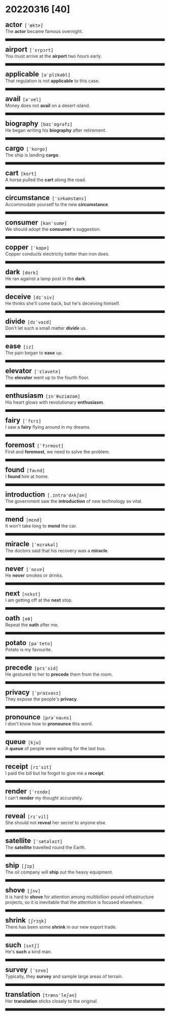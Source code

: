 <style>
/*不显示details的三角符号*/
details > summary::marker {
    display: none;
    content: none;
}
/*去掉外边框*/
details summary{
    outline:none;
    cursor:pointer;/*鼠标放上去之后变成手型*/
}
/*去掉前面默认的小黑三角*/
details summary::-webkit-details-marker{
    display:none; 
}
</style>
# 20220316 [40]  

<div style="display: flex;align-items: baseline;">
    <h2 style="margin-bottom: 0;margin-top: 0">actor</h2>
    <p style="padding:0 .5em; margin: 0;font-family: monospace;">[ˈæktɚ]</p>
    <p class="interpretation_20366" style="display:none ;padding:0 .5em; margin: 0; white-space: nowrap;overflow: hidden;text-overflow: ellipsis;">n. 演员；男演员</p>
</div>
<details class="details_20366">
    <summary style="color: #303030;">The <strong>actor</strong> became famous overnight.</summary>
    那位演员一夜成名。
</details>
<hr style="padding-bottom: 0.5em;" />


<div style="display: flex;align-items: baseline;">
    <h2 style="margin-bottom: 0;margin-top: 0">airport</h2>
    <p style="padding:0 .5em; margin: 0;font-family: monospace;">[ˈɛrpɔrt]</p>
    <p class="interpretation_20366" style="display:none ;padding:0 .5em; margin: 0; white-space: nowrap;overflow: hidden;text-overflow: ellipsis;">n. 机场；航空港</p>
</div>
<details class="details_20366">
    <summary style="color: #303030;">You must arrive at the <strong>airport</strong> two hours early.</summary>
    你必须提前两小时到达机场。
</details>
<hr style="padding-bottom: 0.5em;" />


<div style="display: flex;align-items: baseline;">
    <h2 style="margin-bottom: 0;margin-top: 0">applicable</h2>
    <p style="padding:0 .5em; margin: 0;font-family: monospace;">[əˈplɪkəbl]</p>
    <p class="interpretation_20366" style="display:none ;padding:0 .5em; margin: 0; white-space: nowrap;overflow: hidden;text-overflow: ellipsis;">adj. 适用的；适当的</p>
</div>
<details class="details_20366">
    <summary style="color: #303030;">That regulation is not <strong>applicable</strong> to this case.</summary>
    那条规定不适用于这一情况。
</details>
<hr style="padding-bottom: 0.5em;" />


<div style="display: flex;align-items: baseline;">
    <h2 style="margin-bottom: 0;margin-top: 0">avail</h2>
    <p style="padding:0 .5em; margin: 0;font-family: monospace;">[əˈvel]</p>
    <p class="interpretation_20366" style="display:none ;padding:0 .5em; margin: 0; white-space: nowrap;overflow: hidden;text-overflow: ellipsis;">v. 有用；有益；（与of连用）利用
n. 有用；有益</p>
</div>
<details class="details_20366">
    <summary style="color: #303030;">Money does not <strong>avail</strong> on a desert island.</summary>
    金钱在荒岛上没有用处。
</details>
<hr style="padding-bottom: 0.5em;" />


<div style="display: flex;align-items: baseline;">
    <h2 style="margin-bottom: 0;margin-top: 0">biography</h2>
    <p style="padding:0 .5em; margin: 0;font-family: monospace;">[baɪˈɑgrəfɪ]</p>
    <p class="interpretation_20366" style="display:none ;padding:0 .5em; margin: 0; white-space: nowrap;overflow: hidden;text-overflow: ellipsis;">n. 传记</p>
</div>
<details class="details_20366">
    <summary style="color: #303030;">He began writing his <strong>biography</strong> after retirement.</summary>
    退休后他开始写自传。
</details>
<hr style="padding-bottom: 0.5em;" />


<div style="display: flex;align-items: baseline;">
    <h2 style="margin-bottom: 0;margin-top: 0">cargo</h2>
    <p style="padding:0 .5em; margin: 0;font-family: monospace;">[ˈkɑrgo]</p>
    <p class="interpretation_20366" style="display:none ;padding:0 .5em; margin: 0; white-space: nowrap;overflow: hidden;text-overflow: ellipsis;">n. 货物</p>
</div>
<details class="details_20366">
    <summary style="color: #303030;">The ship is landing <strong>cargo</strong>.</summary>
    这艘船正在卸货。
</details>
<hr style="padding-bottom: 0.5em;" />


<div style="display: flex;align-items: baseline;">
    <h2 style="margin-bottom: 0;margin-top: 0">cart</h2>
    <p style="padding:0 .5em; margin: 0;font-family: monospace;">[kɑrt]</p>
    <p class="interpretation_20366" style="display:none ;padding:0 .5em; margin: 0; white-space: nowrap;overflow: hidden;text-overflow: ellipsis;">n. 大车；手推车</p>
</div>
<details class="details_20366">
    <summary style="color: #303030;">A horse pulled the <strong>cart</strong> along the road.</summary>
    一匹马拉着运货马车沿着大路走。
</details>
<hr style="padding-bottom: 0.5em;" />


<div style="display: flex;align-items: baseline;">
    <h2 style="margin-bottom: 0;margin-top: 0">circumstance</h2>
    <p style="padding:0 .5em; margin: 0;font-family: monospace;">[ˈsɝkəmstæns]</p>
    <p class="interpretation_20366" style="display:none ;padding:0 .5em; margin: 0; white-space: nowrap;overflow: hidden;text-overflow: ellipsis;">n. 环境；情况</p>
</div>
<details class="details_20366">
    <summary style="color: #303030;">Accommodate yourself to the new <strong>circumstance</strong>.</summary>
    你应适应新环境。
</details>
<hr style="padding-bottom: 0.5em;" />


<div style="display: flex;align-items: baseline;">
    <h2 style="margin-bottom: 0;margin-top: 0">consumer</h2>
    <p style="padding:0 .5em; margin: 0;font-family: monospace;">[kənˈsumɚ]</p>
    <p class="interpretation_20366" style="display:none ;padding:0 .5em; margin: 0; white-space: nowrap;overflow: hidden;text-overflow: ellipsis;">n. 消费者</p>
</div>
<details class="details_20366">
    <summary style="color: #303030;">We should adopt the <strong>consumer</strong>'s suggestion.</summary>
    我们应该接受消费者的建议。
</details>
<hr style="padding-bottom: 0.5em;" />


<div style="display: flex;align-items: baseline;">
    <h2 style="margin-bottom: 0;margin-top: 0">copper</h2>
    <p style="padding:0 .5em; margin: 0;font-family: monospace;">[ˈkɑpɚ]</p>
    <p class="interpretation_20366" style="display:none ;padding:0 .5em; margin: 0; white-space: nowrap;overflow: hidden;text-overflow: ellipsis;">n. 铜；铜币</p>
</div>
<details class="details_20366">
    <summary style="color: #303030;">Copper conducts electricity better than iron does.</summary>
    铜的导电性比铁强。
</details>
<hr style="padding-bottom: 0.5em;" />


<div style="display: flex;align-items: baseline;">
    <h2 style="margin-bottom: 0;margin-top: 0">dark</h2>
    <p style="padding:0 .5em; margin: 0;font-family: monospace;">[dɑrk]</p>
    <p class="interpretation_20366" style="display:none ;padding:0 .5em; margin: 0; white-space: nowrap;overflow: hidden;text-overflow: ellipsis;">adj. 黑暗的；暗色的；深色的
n. 黑暗；夜；暗色</p>
</div>
<details class="details_20366">
    <summary style="color: #303030;">He ran against a lamp post in the <strong>dark</strong>.</summary>
    在黑暗中他撞上了一根电线杆。
</details>
<hr style="padding-bottom: 0.5em;" />


<div style="display: flex;align-items: baseline;">
    <h2 style="margin-bottom: 0;margin-top: 0">deceive</h2>
    <p style="padding:0 .5em; margin: 0;font-family: monospace;">[dɪˈsiv]</p>
    <p class="interpretation_20366" style="display:none ;padding:0 .5em; margin: 0; white-space: nowrap;overflow: hidden;text-overflow: ellipsis;">v. 欺骗；蒙骗</p>
</div>
<details class="details_20366">
    <summary style="color: #303030;">He thinks she'll come back, but he's deceiving himself.</summary>
    他认为她会回来，实际上他是在自欺欺人。
</details>
<hr style="padding-bottom: 0.5em;" />


<div style="display: flex;align-items: baseline;">
    <h2 style="margin-bottom: 0;margin-top: 0">divide</h2>
    <p style="padding:0 .5em; margin: 0;font-family: monospace;">[dɪˈvaɪd]</p>
    <p class="interpretation_20366" style="display:none ;padding:0 .5em; margin: 0; white-space: nowrap;overflow: hidden;text-overflow: ellipsis;">v. 分割；分裂；意见不合；除</p>
</div>
<details class="details_20366">
    <summary style="color: #303030;">Don't let such a small matter <strong>divide</strong> us.</summary>
    不要让这种小事使我们失了和气。
</details>
<hr style="padding-bottom: 0.5em;" />


<div style="display: flex;align-items: baseline;">
    <h2 style="margin-bottom: 0;margin-top: 0">ease</h2>
    <p style="padding:0 .5em; margin: 0;font-family: monospace;">[iz]</p>
    <p class="interpretation_20366" style="display:none ;padding:0 .5em; margin: 0; white-space: nowrap;overflow: hidden;text-overflow: ellipsis;">v. 缓解；减轻
n. 安逸；轻松</p>
</div>
<details class="details_20366">
    <summary style="color: #303030;">The pain began to <strong>ease</strong> up.</summary>
    疼痛开始缓解。
</details>
<hr style="padding-bottom: 0.5em;" />


<div style="display: flex;align-items: baseline;">
    <h2 style="margin-bottom: 0;margin-top: 0">elevator</h2>
    <p style="padding:0 .5em; margin: 0;font-family: monospace;">[ˈɛləvetɚ]</p>
    <p class="interpretation_20366" style="display:none ;padding:0 .5em; margin: 0; white-space: nowrap;overflow: hidden;text-overflow: ellipsis;">n. 电梯；升降机</p>
</div>
<details class="details_20366">
    <summary style="color: #303030;">The <strong>elevator</strong> went up to the fourth floor.</summary>
    电梯升到了四楼。
</details>
<hr style="padding-bottom: 0.5em;" />


<div style="display: flex;align-items: baseline;">
    <h2 style="margin-bottom: 0;margin-top: 0">enthusiasm</h2>
    <p style="padding:0 .5em; margin: 0;font-family: monospace;">[ɪnˈθuziæzəm]</p>
    <p class="interpretation_20366" style="display:none ;padding:0 .5em; margin: 0; white-space: nowrap;overflow: hidden;text-overflow: ellipsis;">n. 热情；热心；热诚</p>
</div>
<details class="details_20366">
    <summary style="color: #303030;">His heart glows with revolutionary <strong>enthusiasm</strong>.</summary>
    他心中充满着革命的热情。
</details>
<hr style="padding-bottom: 0.5em;" />


<div style="display: flex;align-items: baseline;">
    <h2 style="margin-bottom: 0;margin-top: 0">fairy</h2>
    <p style="padding:0 .5em; margin: 0;font-family: monospace;">[ˈfɛrɪ]</p>
    <p class="interpretation_20366" style="display:none ;padding:0 .5em; margin: 0; white-space: nowrap;overflow: hidden;text-overflow: ellipsis;">n. 仙子；小精灵
adj. 优雅的；幻想中的；虚构的</p>
</div>
<details class="details_20366">
    <summary style="color: #303030;">I saw a <strong>fairy</strong> flying around in my dreams.</summary>
    在梦里我看到一只精灵飞来飞去。
</details>
<hr style="padding-bottom: 0.5em;" />


<div style="display: flex;align-items: baseline;">
    <h2 style="margin-bottom: 0;margin-top: 0">foremost</h2>
    <p style="padding:0 .5em; margin: 0;font-family: monospace;">[ˈfɔrmost]</p>
    <p class="interpretation_20366" style="display:none ;padding:0 .5em; margin: 0; white-space: nowrap;overflow: hidden;text-overflow: ellipsis;">adj. 最重要的；最好的
adv. 首要地</p>
</div>
<details class="details_20366">
    <summary style="color: #303030;">First and <strong>foremost</strong>, we need to solve the problem.</summary>
    首先，我们必须把问题解决。
</details>
<hr style="padding-bottom: 0.5em;" />


<div style="display: flex;align-items: baseline;">
    <h2 style="margin-bottom: 0;margin-top: 0">found</h2>
    <p style="padding:0 .5em; margin: 0;font-family: monospace;">[faᴜnd]</p>
    <p class="interpretation_20366" style="display:none ;padding:0 .5em; margin: 0; white-space: nowrap;overflow: hidden;text-overflow: ellipsis;">v. 建立；创建
v. 找到；发现；认为； “find”的过去式和过去分词</p>
</div>
<details class="details_20366">
    <summary style="color: #303030;">I <strong>found</strong> him at home.</summary>
    我发现他在家。
</details>
<hr style="padding-bottom: 0.5em;" />


<div style="display: flex;align-items: baseline;">
    <h2 style="margin-bottom: 0;margin-top: 0">introduction</h2>
    <p style="padding:0 .5em; margin: 0;font-family: monospace;">[ˌɪntrəˈdʌkʃən]</p>
    <p class="interpretation_20366" style="display:none ;padding:0 .5em; margin: 0; white-space: nowrap;overflow: hidden;text-overflow: ellipsis;">n. 介绍；引言；传入</p>
</div>
<details class="details_20366">
    <summary style="color: #303030;">The government saw the <strong>introduction</strong> of new technology as vital.</summary>
    政府认为引进新技术至关重要。
</details>
<hr style="padding-bottom: 0.5em;" />


<div style="display: flex;align-items: baseline;">
    <h2 style="margin-bottom: 0;margin-top: 0">mend</h2>
    <p style="padding:0 .5em; margin: 0;font-family: monospace;">[mɛnd]</p>
    <p class="interpretation_20366" style="display:none ;padding:0 .5em; margin: 0; white-space: nowrap;overflow: hidden;text-overflow: ellipsis;">v. 修理；修补；康复
n. 修补；补丁；痊愈</p>
</div>
<details class="details_20366">
    <summary style="color: #303030;">It won't take long to <strong>mend</strong> the car.</summary>
    修理这辆汽车用不了很长时间。
</details>
<hr style="padding-bottom: 0.5em;" />


<div style="display: flex;align-items: baseline;">
    <h2 style="margin-bottom: 0;margin-top: 0">miracle</h2>
    <p style="padding:0 .5em; margin: 0;font-family: monospace;">[ˈmɪrəkəl]</p>
    <p class="interpretation_20366" style="display:none ;padding:0 .5em; margin: 0; white-space: nowrap;overflow: hidden;text-overflow: ellipsis;">n. 奇迹；奇事</p>
</div>
<details class="details_20366">
    <summary style="color: #303030;">The doctors said that his recovery was a <strong>miracle</strong>.</summary>
    医生们说他的康复是一个奇迹。
</details>
<hr style="padding-bottom: 0.5em;" />


<div style="display: flex;align-items: baseline;">
    <h2 style="margin-bottom: 0;margin-top: 0">never</h2>
    <p style="padding:0 .5em; margin: 0;font-family: monospace;">[ˈnɛvɚ]</p>
    <p class="interpretation_20366" style="display:none ;padding:0 .5em; margin: 0; white-space: nowrap;overflow: hidden;text-overflow: ellipsis;">adv. 从未；决不</p>
</div>
<details class="details_20366">
    <summary style="color: #303030;">He <strong>never</strong> smokes or drinks.</summary>
    他从不吸烟，也不喝酒。
</details>
<hr style="padding-bottom: 0.5em;" />


<div style="display: flex;align-items: baseline;">
    <h2 style="margin-bottom: 0;margin-top: 0">next</h2>
    <p style="padding:0 .5em; margin: 0;font-family: monospace;">[nɛkst]</p>
    <p class="interpretation_20366" style="display:none ;padding:0 .5em; margin: 0; white-space: nowrap;overflow: hidden;text-overflow: ellipsis;">adj. 下一个的
adv. 随后
pron. 下一个</p>
</div>
<details class="details_20366">
    <summary style="color: #303030;">I am getting off at the <strong>next</strong> stop.</summary>
    我在下一站下车。
</details>
<hr style="padding-bottom: 0.5em;" />


<div style="display: flex;align-items: baseline;">
    <h2 style="margin-bottom: 0;margin-top: 0">oath</h2>
    <p style="padding:0 .5em; margin: 0;font-family: monospace;">[oθ]</p>
    <p class="interpretation_20366" style="display:none ;padding:0 .5em; margin: 0; white-space: nowrap;overflow: hidden;text-overflow: ellipsis;">n. 誓言；誓约；咒骂语</p>
</div>
<details class="details_20366">
    <summary style="color: #303030;">Repeat the <strong>oath</strong> after me.</summary>
    请跟着我宣誓。
</details>
<hr style="padding-bottom: 0.5em;" />


<div style="display: flex;align-items: baseline;">
    <h2 style="margin-bottom: 0;margin-top: 0">potato</h2>
    <p style="padding:0 .5em; margin: 0;font-family: monospace;">[pəˈteto]</p>
    <p class="interpretation_20366" style="display:none ;padding:0 .5em; margin: 0; white-space: nowrap;overflow: hidden;text-overflow: ellipsis;">n. 土豆；马铃薯</p>
</div>
<details class="details_20366">
    <summary style="color: #303030;">Potato is my favourite.</summary>
    土豆是我的最爱。
</details>
<hr style="padding-bottom: 0.5em;" />


<div style="display: flex;align-items: baseline;">
    <h2 style="margin-bottom: 0;margin-top: 0">precede</h2>
    <p style="padding:0 .5em; margin: 0;font-family: monospace;">[prɪˈsid]</p>
    <p class="interpretation_20366" style="display:none ;padding:0 .5em; margin: 0; white-space: nowrap;overflow: hidden;text-overflow: ellipsis;">v. 先于；领先；优于</p>
</div>
<details class="details_20366">
    <summary style="color: #303030;">He gestured to her to <strong>precede</strong> them from the room.</summary>
    他做手势，让她先于他们离开房间。
</details>
<hr style="padding-bottom: 0.5em;" />


<div style="display: flex;align-items: baseline;">
    <h2 style="margin-bottom: 0;margin-top: 0">privacy</h2>
    <p style="padding:0 .5em; margin: 0;font-family: monospace;">[ˈpraɪvəsɪ]</p>
    <p class="interpretation_20366" style="display:none ;padding:0 .5em; margin: 0; white-space: nowrap;overflow: hidden;text-overflow: ellipsis;">n. 隐私；私密；隐私权</p>
</div>
<details class="details_20366">
    <summary style="color: #303030;">They expose the people's <strong>privacy</strong>.</summary>
    他们曝光别人的隐私。
</details>
<hr style="padding-bottom: 0.5em;" />


<div style="display: flex;align-items: baseline;">
    <h2 style="margin-bottom: 0;margin-top: 0">pronounce</h2>
    <p style="padding:0 .5em; margin: 0;font-family: monospace;">[prəˈnaᴜns]</p>
    <p class="interpretation_20366" style="display:none ;padding:0 .5em; margin: 0; white-space: nowrap;overflow: hidden;text-overflow: ellipsis;">v. 发音；宣告</p>
</div>
<details class="details_20366">
    <summary style="color: #303030;">I don't know how to <strong>pronounce</strong> this word.</summary>
    我不知道这个单词怎么发音。
</details>
<hr style="padding-bottom: 0.5em;" />


<div style="display: flex;align-items: baseline;">
    <h2 style="margin-bottom: 0;margin-top: 0">queue</h2>
    <p style="padding:0 .5em; margin: 0;font-family: monospace;">[kju]</p>
    <p class="interpretation_20366" style="display:none ;padding:0 .5em; margin: 0; white-space: nowrap;overflow: hidden;text-overflow: ellipsis;">n. 行列；长队
v. 排队</p>
</div>
<details class="details_20366">
    <summary style="color: #303030;">A <strong>queue</strong> of people were waiting for the last bus.</summary>
    一排人在等候最后一班公共汽车。
</details>
<hr style="padding-bottom: 0.5em;" />


<div style="display: flex;align-items: baseline;">
    <h2 style="margin-bottom: 0;margin-top: 0">receipt</h2>
    <p style="padding:0 .5em; margin: 0;font-family: monospace;">[rɪˈsit]</p>
    <p class="interpretation_20366" style="display:none ;padding:0 .5em; margin: 0; white-space: nowrap;overflow: hidden;text-overflow: ellipsis;">n. 收据；收条</p>
</div>
<details class="details_20366">
    <summary style="color: #303030;">I paid the bill but he forgot to give me a <strong>receipt</strong>.</summary>
    我付了帐单，但他忘了给我收据。
</details>
<hr style="padding-bottom: 0.5em;" />


<div style="display: flex;align-items: baseline;">
    <h2 style="margin-bottom: 0;margin-top: 0">render</h2>
    <p style="padding:0 .5em; margin: 0;font-family: monospace;">[ˈrɛndɚ]</p>
    <p class="interpretation_20366" style="display:none ;padding:0 .5em; margin: 0; white-space: nowrap;overflow: hidden;text-overflow: ellipsis;">v. 给予（服务/帮助）；使变得；翻译；提交；粉刷（墙壁）</p>
</div>
<details class="details_20366">
    <summary style="color: #303030;">I can't <strong>render</strong> my thought accurately.</summary>
    我不能将我的思想准确地表达出来。
</details>
<hr style="padding-bottom: 0.5em;" />


<div style="display: flex;align-items: baseline;">
    <h2 style="margin-bottom: 0;margin-top: 0">reveal</h2>
    <p style="padding:0 .5em; margin: 0;font-family: monospace;">[rɪˈvil]</p>
    <p class="interpretation_20366" style="display:none ;padding:0 .5em; margin: 0; white-space: nowrap;overflow: hidden;text-overflow: ellipsis;">v. 揭露；泄露；（使）显露
n. 揭示</p>
</div>
<details class="details_20366">
    <summary style="color: #303030;">She should not <strong>reveal</strong> her secret to anyone else.</summary>
    她对谁都不应该透露自己的秘密。
</details>
<hr style="padding-bottom: 0.5em;" />


<div style="display: flex;align-items: baseline;">
    <h2 style="margin-bottom: 0;margin-top: 0">satellite</h2>
    <p style="padding:0 .5em; margin: 0;font-family: monospace;">[ˈsætəlaɪt]</p>
    <p class="interpretation_20366" style="display:none ;padding:0 .5em; margin: 0; white-space: nowrap;overflow: hidden;text-overflow: ellipsis;">n. 卫星；人造卫星</p>
</div>
<details class="details_20366">
    <summary style="color: #303030;">The <strong>satellite</strong> travelled round the Earth.</summary>
    卫星绕着地球飞行。
</details>
<hr style="padding-bottom: 0.5em;" />


<div style="display: flex;align-items: baseline;">
    <h2 style="margin-bottom: 0;margin-top: 0">ship</h2>
    <p style="padding:0 .5em; margin: 0;font-family: monospace;">[ʃɪp]</p>
    <p class="interpretation_20366" style="display:none ;padding:0 .5em; margin: 0; white-space: nowrap;overflow: hidden;text-overflow: ellipsis;">n. 船；舰
v. 装运；把…装上船；使乘船；在船上工作</p>
</div>
<details class="details_20366">
    <summary style="color: #303030;">The oil company will <strong>ship</strong> out the heavy equipment.</summary>
    石油公司将用船运送重型设备。
</details>
<hr style="padding-bottom: 0.5em;" />


<div style="display: flex;align-items: baseline;">
    <h2 style="margin-bottom: 0;margin-top: 0">shove</h2>
    <p style="padding:0 .5em; margin: 0;font-family: monospace;">[ʃʌv]</p>
    <p class="interpretation_20366" style="display:none ;padding:0 .5em; margin: 0; white-space: nowrap;overflow: hidden;text-overflow: ellipsis;">v. 挤；推；撞</p>
</div>
<details class="details_20366">
    <summary style="color: #303030;">It is hard to <strong>shove</strong> for attention among multibillion-pound infrastructure projects, so it is inevitable that the attention is focused elsewhere.</summary>
    在数十亿英镑的基础设施项目中得到关注是很难的，因此，注意力集中在他处也在所难免。
</details>
<hr style="padding-bottom: 0.5em;" />


<div style="display: flex;align-items: baseline;">
    <h2 style="margin-bottom: 0;margin-top: 0">shrink</h2>
    <p style="padding:0 .5em; margin: 0;font-family: monospace;">[ʃrɪŋk]</p>
    <p class="interpretation_20366" style="display:none ;padding:0 .5em; margin: 0; white-space: nowrap;overflow: hidden;text-overflow: ellipsis;">v. 收缩；退缩；踌躇不前
n. 收缩；萎缩</p>
</div>
<details class="details_20366">
    <summary style="color: #303030;">There has been some <strong>shrink</strong> in our new export trade.</summary>
    我们的出口贸易已有些萎缩。
</details>
<hr style="padding-bottom: 0.5em;" />


<div style="display: flex;align-items: baseline;">
    <h2 style="margin-bottom: 0;margin-top: 0">such</h2>
    <p style="padding:0 .5em; margin: 0;font-family: monospace;">[sʌtʃ]</p>
    <p class="interpretation_20366" style="display:none ;padding:0 .5em; margin: 0; white-space: nowrap;overflow: hidden;text-overflow: ellipsis;">adj. 这样的；如此的
pron. 这样的人或事</p>
</div>
<details class="details_20366">
    <summary style="color: #303030;">He's <strong>such</strong> a kind man.</summary>
    他是一个如此善良的人。
</details>
<hr style="padding-bottom: 0.5em;" />


<div style="display: flex;align-items: baseline;">
    <h2 style="margin-bottom: 0;margin-top: 0">survey</h2>
    <p style="padding:0 .5em; margin: 0;font-family: monospace;">[ˈsɝve]</p>
    <p class="interpretation_20366" style="display:none ;padding:0 .5em; margin: 0; white-space: nowrap;overflow: hidden;text-overflow: ellipsis;">v. 调查；勘测
n. 调查；勘测</p>
</div>
<details class="details_20366">
    <summary style="color: #303030;">Typically, they <strong>survey</strong> and sample large areas of terrain.</summary>
    他们的典型做法是对大面积区域进行勘测抽样。
</details>
<hr style="padding-bottom: 0.5em;" />


<div style="display: flex;align-items: baseline;">
    <h2 style="margin-bottom: 0;margin-top: 0">translation</h2>
    <p style="padding:0 .5em; margin: 0;font-family: monospace;">[trænsˈleʃən]</p>
    <p class="interpretation_20366" style="display:none ;padding:0 .5em; margin: 0; white-space: nowrap;overflow: hidden;text-overflow: ellipsis;">n. 翻译；译文</p>
</div>
<details class="details_20366">
    <summary style="color: #303030;">Her <strong>translation</strong> sticks closely to the original.</summary>
    她的翻译非常忠实于原文。
</details>
<hr style="padding-bottom: 0.5em;" />

<script>
const details = document.querySelectorAll('.details_20366');
const translates = document.querySelectorAll('.interpretation_20366');

details.forEach((item, index) => item.addEventListener('toggle', () => {
    if (item.open) {
        translates[index].style.display = 'block';
    } else translates[index].style.display = 'none';
}));
</script>
